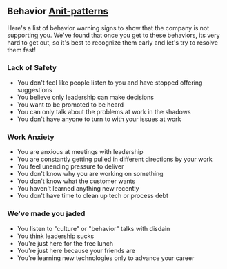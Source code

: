 ## Behavior [Anit-patterns](https://en.wikipedia.org/wiki/Anti-pattern)

Here's a list of behavior warning signs to show that the company is not supporting you.  We've found that once you get to these behaviors, its very hard to get out, so it's best to recognize them early and let's try to resolve them fast!

### Lack of Safety

* You don't feel like people listen to you and have stopped offering suggestions
* You believe only leadership can make decisions
* You want to be promoted to be heard
* You can only talk about the problems at work in the shadows
* You don't have anyone to turn to with your issues at work

### Work Anxiety

* You are anxious at meetings with leadership
* You are constantly getting pulled in different directions by your work
* You feel unending pressure to deliver
* You don't know why you are working on something
* You don't know what the customer wants
* You haven't learned anything new recently
* You don't have time to clean up tech or process debt

### We've made you jaded

* You listen to "culture" or "behavior" talks with disdain
* You think leadership sucks
* You're just here for the free lunch
* You're just here because your friends are
* You're learning new technologies only to advance your career
